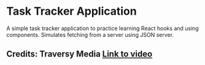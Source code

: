 # Task Tracker Application

A simple task tracker application to practice learning React hooks and using components. Simulates fetching from a server using JSON server.

## Credits: Traversy Media <a href="https://www.youtube.com/watch?v=w7ejDZ8SWv8" target="_blank">Link to video</a>
